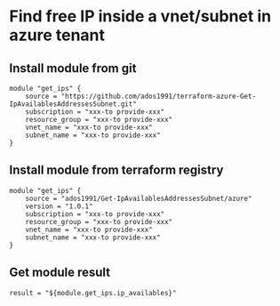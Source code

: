 # Find free IP inside a vnet/subnet in azure tenant


## Install module from git

```
module "get_ips" {
    source = "https://github.com/ados1991/terraform-azure-Get-IpAvailablesAddressesSubnet.git"
    subscription = "xxx-to provide-xxx"
    resource_group = "xxx-to provide-xxx"
    vnet_name = "xxx-to provide-xxx"
    subnet_name = "xxx-to provide-xxx"
}
```

## Install module from terraform registry

```
module "get_ips" {
    source = "ados1991/Get-IpAvailablesAddressesSubnet/azure"
    version = "1.0.1"
    subscription = "xxx-to provide-xxx"
    resource_group = "xxx-to provide-xxx"
    vnet_name = "xxx-to provide-xxx"
    subnet_name = "xxx-to provide-xxx"
}
```

## Get module result

```
result = "${module.get_ips.ip_availables}"
```
